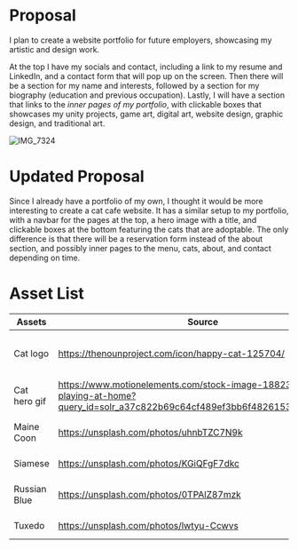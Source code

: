 # Proposal

I plan to create a website portfolio for future employers, showcasing my artistic and design work.

At the top I have my socials and contact, including a link to my resume and LinkedIn, and a contact form that will pop up on the screen. Then there will be a section for my name and interests, followed by a section for my biography (education and previous occupation). Lastly, I will have a section that links to the _inner pages of my portfolio_, with clickable boxes that showcases my unity projects, game art, digital art, website design, graphic design, and traditional art.

![IMG_7324](https://user-images.githubusercontent.com/71570477/156233031-24e3f07c-3927-4c49-99a1-391a7a023de8.jpg)


# Updated Proposal

Since I already have a portfolio of my own, I thought it would be more interesting to create a cat cafe website. It has a similar setup to my portfolio, with a navbar for the pages at the top, a hero image with a title, and clickable boxes at the bottom featuring the cats that are adoptable. The only difference is that there will be a reservation form instead of the about section, and possibly inner pages to the menu, cats, about, and contact depending on time.

# Asset List

|Assets| Source| License |
|--------|--------|--------|
|Cat logo | https://thenounproject.com/icon/happy-cat-125704/|CC Attribute, Matthew Davis|
|Cat hero gif| https://www.motionelements.com/stock-image-18823162-cat-playing-at-home?query_id=solr_a37c822b69c64cf489ef3bb6f4826153&position=39|Royalty Free, Commerical|
|Maine Coon|https://unsplash.com/photos/uhnbTZC7N9k|CC 0,Zoë Gayah Jonker|
|Siamese|https://unsplash.com/photos/KGiQFgF7dkc|CC 0, Alex Meier|
|Russian Blue|https://unsplash.com/photos/0TPAlZ87mzk|CC 0, Milada Vigerova|
|Tuxedo|https://unsplash.com/photos/lwtyu-Ccwvs|CC 0, Luku Muffin|
